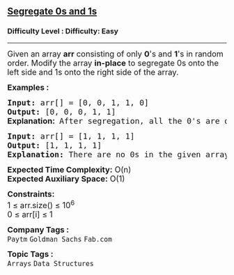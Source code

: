 <h2><a href="https://www.geeksforgeeks.org/problems/segregate-0s-and-1s5106/1?page=9&status=unsolved&sortBy=submissions">Segregate 0s and 1s</a></h2><h3>Difficulty Level : Difficulty: Easy</h3><hr><div class="problems_problem_content__Xm_eO"><p><span style="font-size: 18px;">Given an array <strong>arr</strong> consisting of only <strong>0</strong>'s and <strong>1</strong>'s in random order. Modify the array <strong>in-place</strong> to segregate 0s onto the left side and 1s onto the right side of the array. </span></p>
<p><span style="font-size: 18px;"><strong>Examples :</strong></span></p>
<pre><span style="font-size: 18px;"><strong>Input: </strong>arr[] = [0, 0, 1, 1, 0]
<strong>Output:</strong> [0, 0, 0, 1, 1]<br><strong style="font-family: -apple-system, BlinkMacSystemFont, 'Segoe UI', Roboto, Oxygen, Ubuntu, Cantarell, 'Open Sans', 'Helvetica Neue', sans-serif;">Explanation:</strong><span style="font-family: -apple-system, BlinkMacSystemFont, 'Segoe UI', Roboto, Oxygen, Ubuntu, Cantarell, 'Open Sans', 'Helvetica Neue', sans-serif;">  </span>After segregation, all the 0's are on the left and 1's are on the right. Modified array will be [0, 0, 0, 1, 1].</span></pre>
<pre><span style="font-size: 18px;"><strong>Input: </strong>arr[] = [1, 1, 1, 1]
<strong>Output:</strong> [1, 1, 1, 1]
<strong>Explanation:</strong> There are no 0s in the given array, so the modified array is [1, 1, 1, 1]</span></pre>
<p><span style="font-size: 18px;"><strong>Expected Time Complexity:</strong> O(n)<br><strong>Expected Auxiliary Space:</strong>&nbsp;O(1)</span></p>
<p><span style="font-size: 18px;"><strong>Constraints:</strong><br>1 ≤ arr.size() ≤ 10<sup>6</sup><br>0 ≤ arr[i] ≤ 1</span></p></div><p><span style=font-size:18px><strong>Company Tags : </strong><br><code>Paytm</code>&nbsp;<code>Goldman Sachs</code>&nbsp;<code>Fab.com</code>&nbsp;<br><p><span style=font-size:18px><strong>Topic Tags : </strong><br><code>Arrays</code>&nbsp;<code>Data Structures</code>&nbsp;